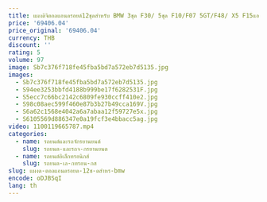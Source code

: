 ```yaml
---
title: แผงดิจิตอลแอนดรอยด์12ชุดสำหรับ BMW 3ชุด F30/ 5ชุด F10/F07 5GT/F48/ X5 F15แอนดรอยด์วิทยุมัลติมีเดียเครื่องเล่นจีพีเอสนำทาง
price: '69406.04'
price_original: '69406.04'
currency: THB
discount: ''
rating: 5
volume: 97
image: Sb7c376f718fe45fba5bd7a572eb7d5135.jpg
images:
  - Sb7c376f718fe45fba5bd7a572eb7d5135.jpg
  - S94ee3253bbfd4188b999be17f6282531F.jpg
  - S5ecc7c66bc2142c6809fe930ccff410e2.jpg
  - S98c08aec599f460e87b3b27b49cca169V.jpg
  - S6a62c1568e4042a6a7abaa12f59727e5x.jpg
  - S6105569d886347e0a19fcf3e4bbacc5ag.jpg
video: 1100119665787.mp4
categories:
  - name: รถยนต์และรถจักรยานยนต์
    slug: รถยนต-และรถจ-กรยานยนต
  - name: รถยนต์อิเล็กทรอนิกส์
    slug: รถยนต-เล-กทรอน-กส
slug: แผงด-ตอลแอนดรอยด-12ช-ดสำหร-bmw
encode: oDJBSqI
lang: th
---
```

  